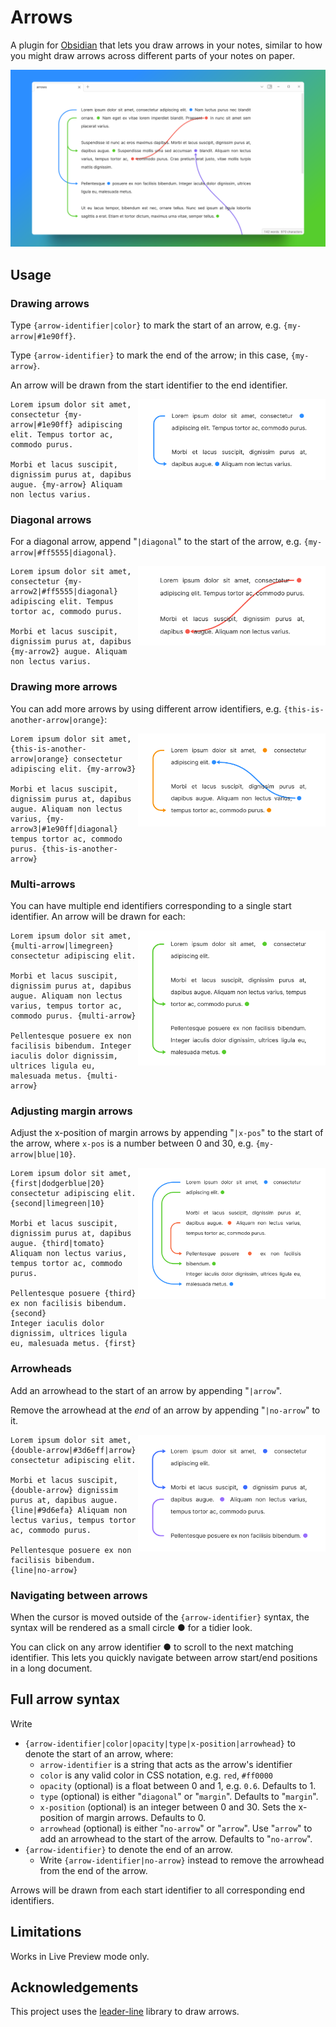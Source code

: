 # Arrows
A plugin for [Obsidian](https://obsidian.md/) that lets you draw arrows in your notes, similar to how you might draw arrows across different parts of your notes on paper.

![demo](screenshots/demo.png)

## Usage
### Drawing arrows
Type `{arrow-identifier|color}` to mark the start of an arrow, e.g. `{my-arrow|#1e90ff}`.

Type `{arrow-identifier}` to mark the end of the arrow; in this case, `{my-arrow}`.

An arrow will be drawn from the start identifier to the end identifier.

<img width=300 align="right" src="./screenshots/drawing-arrows.png">

```
Lorem ipsum dolor sit amet, consectetur {my-arrow|#1e90ff} adipiscing elit. Tempus tortor ac, commodo purus.

Morbi et lacus suscipit, dignissim purus at, dapibus augue. {my-arrow} Aliquam non lectus varius.
```

### Diagonal arrows
For a diagonal arrow, append "`|diagonal`" to the start of the arrow, e.g. `{my-arrow|#ff5555|diagonal}`.

<img width=300 align="right" src="./screenshots/diagonal.png">

```
Lorem ipsum dolor sit amet, consectetur {my-arrow2|#ff5555|diagonal} adipiscing elit. Tempus tortor ac, commodo purus.

Morbi et lacus suscipit, dignissim purus at, dapibus {my-arrow2} augue. Aliquam non lectus varius.
```

### Drawing more arrows
You can add more arrows by using different arrow identifiers, e.g. `{this-is-another-arrow|orange}`:

<img width=300 align="right" src="./screenshots/more-arrows.png">

```
Lorem ipsum dolor sit amet, {this-is-another-arrow|orange} consectetur adipiscing elit. {my-arrow3}

Morbi et lacus suscipit, dignissim purus at, dapibus augue. Aliquam non lectus varius, {my-arrow3|#1e90ff|diagonal} tempus tortor ac, commodo purus. {this-is-another-arrow}
```

### Multi-arrows
You can have multiple end identifiers corresponding to a single start identifier. An arrow will be drawn for each:

<img width=300 align="right" src="./screenshots/multi-arrows.png">

```
Lorem ipsum dolor sit amet, {multi-arrow|limegreen} consectetur adipiscing elit.

Morbi et lacus suscipit, dignissim purus at, dapibus augue. Aliquam non lectus varius, tempus tortor ac, commodo purus. {multi-arrow}

Pellentesque posuere ex non facilisis bibendum. Integer iaculis dolor dignissim, ultrices ligula eu, malesuada metus. {multi-arrow}
```

### Adjusting margin arrows
Adjust the x-position of margin arrows by appending "`|x-pos`" to the start of the arrow, where `x-pos` is a number between 0 and 30, e.g. `{my-arrow|blue|10}`.

<img width=300 align="right" src="./screenshots/adjusting-margin-arrows.png">

```
Lorem ipsum dolor sit amet, {first|dodgerblue|20} consectetur adipiscing elit. {second|limegreen|10}

Morbi et lacus suscipit, dignissim purus at, dapibus augue. {third|tomato} Aliquam non lectus varius, tempus tortor ac, commodo purus.

Pellentesque posuere {third} ex non facilisis bibendum. {second}
Integer iaculis dolor dignissim, ultrices ligula eu, malesuada metus. {first}
```

### Arrowheads
Add an arrowhead to the start of an arrow by appending "`|arrow`".

Remove the arrowhead at the *end* of an arrow by appending "`|no-arrow`" to it.

<img width=300 align="right" src="./screenshots/arrowheads.png">

```
Lorem ipsum dolor sit amet, {double-arrow|#3d6eff|arrow} consectetur adipiscing elit. 

Morbi et lacus suscipit, {double-arrow} dignissim purus at, dapibus augue. {line|#9d6efa} Aliquam non lectus varius, tempus tortor ac, commodo purus.

Pellentesque posuere ex non facilisis bibendum. {line|no-arrow}
```

### Navigating between arrows
When the cursor is moved outside of the `{arrow-identifier}` syntax, the syntax will be rendered as a small circle ● for a tidier look.

You can click on any arrow identifier ● to scroll to the next matching identifier. This lets you quickly navigate between arrow start/end positions in a long document.

## Full arrow syntax
Write
- `{arrow-identifier|color|opacity|type|x-position|arrowhead}` to denote the start of an arrow, where:
    - `arrow-identifier` is a string that acts as the arrow's identifier
    - `color` is any valid color in CSS notation, e.g. `red`, `#ff0000`
    - `opacity` (optional) is a float between 0 and 1, e.g. `0.6`. Defaults to 1.
    - `type` (optional) is either "`diagonal`" or "`margin`". Defaults to "`margin`".
    - `x-position` (optional) is an integer between 0 and 30. Sets the x-position of margin arrows. Defaults to 0.
    - `arrowhead` (optional) is either "`no-arrow`" or "`arrow`". Use "`arrow`" to add an arrowhead to the start of the arrow. Defaults to "`no-arrow`".
- `{arrow-identifier}` to denote the end of an arrow.
    - Write `{arrow-identifier|no-arrow}` instead to remove the arrowhead from the end of the arrow.

Arrows will be drawn from each start identifier to all corresponding end identifiers.

## Limitations
Works in Live Preview mode only.

## Acknowledgements
This project uses the [leader-line](https://anseki.github.io/leader-line/) library to draw arrows.